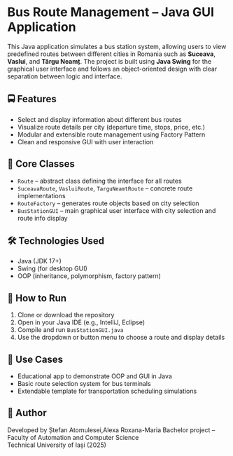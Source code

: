 # Bus Route Management – Java GUI Application

This Java application simulates a bus station system, allowing users to view predefined routes between different cities in Romania such as **Suceava**, **Vaslui**, and **Târgu Neamț**. The project is built using **Java Swing** for the graphical user interface and follows an object-oriented design with clear separation between logic and interface.

## 🚍 Features

- Select and display information about different bus routes
- Visualize route details per city (departure time, stops, price, etc.)
- Modular and extensible route management using Factory Pattern
- Clean and responsive GUI with user interaction

## 🧱 Core Classes

- `Route` – abstract class defining the interface for all routes
- `SuceavaRoute`, `VasluiRoute`, `TarguNeamtRoute` – concrete route implementations
- `RouteFactory` – generates route objects based on city selection
- `BusStationGUI` – main graphical user interface with city selection and route info display

## 🛠 Technologies Used

- Java (JDK 17+)
- Swing (for desktop GUI)
- OOP (inheritance, polymorphism, factory pattern)

## 🚀 How to Run

1. Clone or download the repository
2. Open in your Java IDE (e.g., IntelliJ, Eclipse)
3. Compile and run `BusStationGUI.java`
4. Use the dropdown or button menu to choose a route and display details

## 📌 Use Cases

- Educational app to demonstrate OOP and GUI in Java
- Basic route selection system for bus terminals
- Extendable template for transportation scheduling simulations

## 👤 Author

Developed by Ștefan Atomulesei,Alexa Roxana-Maria
Bachelor project – Faculty of Automation and Computer Science  
Technical University of Iași (2025)
